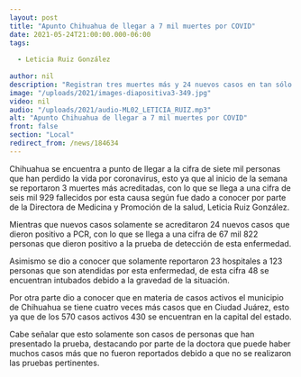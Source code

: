 ```yaml
---
layout: post
title: "Apunto Chihuahua de llegar a 7 mil muertes por COVID"
date: 2021-05-24T21:00:00.000-06:00
tags:
  
  - Leticia Ruiz González
  
author: nil
description: "Registran tres muertes más y 24 nuevos casos en tan sólo 24 horas."
image: "/uploads/2021/images-diapositiva3-349.jpg"
video: nil
audio: "/uploads/2021/audio-ML02_LETICIA_RUIZ.mp3"
alt: "Apunto Chihuahua de llegar a 7 mil muertes por COVID"
front: false
section: "Local"
redirect_from: /news/184634
---
```


Chihuahua se encuentra a punto de llegar a la cifra de siete mil personas que han perdido la vida por coronavirus, esto ya que al inicio de la semana se reportaron 3 muertes más acreditadas, con lo que se llega a una cifra de seis mil 929 fallecidos por esta causa según fue dado a conocer por parte de la Directora de Medicina y Promoción de la salud, Leticia Ruiz González.

Mientras que nuevos casos solamente se acreditaron 24 nuevos casos que dieron positivo a PCR, con lo que se llega a una cifra de 67 mil 822 personas que dieron positivo a la prueba de detección de esta enfermedad.

Asimismo se dio a conocer que solamente reportaron 23 hospitales a 123 personas que son atendidas por esta enfermedad, de esta cifra 48 se encuentran intubados debido a la gravedad de la situación.

Por otra parte dio a conocer que en materia de casos activos el municipio de Chihuahua se tiene cuatro veces más casos que en Ciudad Juárez, esto ya que de los 570 casos activos 430 se encuentran en la capital del estado.

Cabe señalar que esto solamente son casos de personas que han presentado la prueba, destacando por parte de la doctora que puede haber muchos casos más que no fueron reportados debido a que no se realizaron las pruebas pertinentes.
